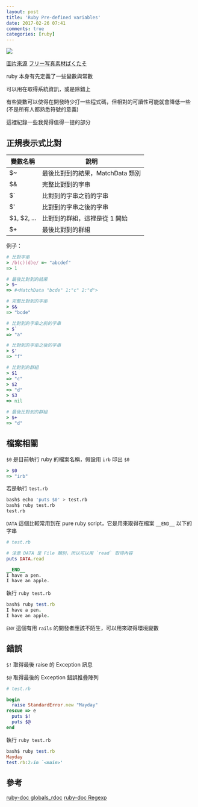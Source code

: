 ```yaml
---
layout: post
title: 'Ruby Pre-defined variables'
date: 2017-02-26 07:41
comments: true
categories: [ruby]
---
```

![](http://i.imgur.com/EsiorQx.jpg)

[圖片來源](https://www.pakutaso.com/20160628181pc-11.html)
[フリー写真素材ぱくたそ](https://www.pakutaso.com/)

ruby 本身有先定義了一些變數與常數
 
可以用在取得系統資訊，或是除錯上

有些變數可以使得在開發時少打一些程式碼，但相對的可讀性可能就會降低一些(不是所有人都熟悉符號的意義)
 
這裡紀錄一些我覺得值得一提的部分

<!-- more -->

## 正規表示式比對

|變數名稱|說明|
|----|----|
|$~ |最後比對到的結果，MatchData 類別|
|$& |完整比對到的字串|
|$` |比對到的字串之前的字串|
|$' |比對到的字串之後的字串|
|$1, $2, ... |比對到的群組，這裡是從 1 開始|
|$+ |最後比對到的群組|

例子：

```ruby
# 比對字串
> /b(c)(d)e/ =~ "abcdef"
=> 1

# 最後比對到的結果
> $~
=> #<MatchData "bcde" 1:"c" 2:"d">

# 完整比對到的字串
> $&
=> "bcde"

# 比對到的字串之前的字串
> $`
=> "a"

# 比對到的字串之後的字串
> $'
=> "f"

# 比對到的群組
> $1
=> "c"
> $2
=> "d"
> $3
=> nil

# 最後比對到的群組
> $+
=> "d"
```

## 檔案相關

`$0` 是目前執行 ruby 的檔案名稱，假設用 `irb` 印出 `$0`

```ruby
> $0
=> "irb"
```
若是執行 `test.rb` 

```bash
bash$ echo 'puts $0' > test.rb
bash$ ruby test.rb
test.rb
```

`DATA` 這個比較常用到在 pure ruby script，它是用來取得在檔案 `__END__` 以下的字串

```ruby
# test.rb

# 注意 DATA 是 File 類別，所以可以用 `read` 取得內容
puts DATA.read

__END__
I have a pen.
I have an apple.
```

執行 `ruby test.rb`

```ruby
bash$ ruby test.rb
I have a pen.
I have an apple.
```

`ENV` 這個有用 `rails` 的開發者應該不陌生，可以用來取得環境變數

## 錯誤

`$!` 取得最後 raise 的 Exception 訊息

`$@` 取得最後的 Exception 錯誤推疊陣列

```ruby
# test.rb

begin
  raise StandardError.new "Mayday"
rescue => e
  puts $!
  puts $@
end
```

執行 `ruby test.rb`

```ruby
bash$ ruby test.rb
Mayday
test.rb:2:in `<main>'
```

## 參考

[ruby-doc globals_rdoc](https://ruby-doc.org/core-2.1.1/doc/globals_rdoc.html)
[ruby-doc Regexp](https://ruby-doc.org/core-2.1.1/Regexp.html#class-Regexp-label-Special+global+variables)